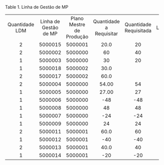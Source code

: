<div id="d133359e1" class="table">

<div class="table-title">

Table 1. Linha de Gestão de
MP

</div>

<div class="table-contents">

|                |                       |                          |                         |                        |             |                        |                    |         |                      |
| :------------: | :-------------------: | :----------------------: | :---------------------: | :--------------------: | :---------: | :--------------------: | :----------------: | :-----: | :------------------: |
| Quantidade LDM | Linha de Gestão de MP | Plano Mestre de Produção | Quantidade a Requisitar | Quantidade Requisitada | Localizador | Localizador de Destino | Linha de Movimento | Produto | Descrição de Produto |
|       2        |        5000015        |         5000001          |          20.0           |           20           |   5000008   |        5000009         |      5000019       | 5000058 |                      |
|       2        |        5000002        |         5000000          |           60            |           40           |   5000008   |        5000009         |      5000000       | 5000054 |                      |
|       1        |        5000003        |         5000000          |           30            |           20           |   5000008   |        5000009         |      5000001       | 5000055 |                      |
|       1        |        5000018        |         5000002          |          30.0           |                        |   5000008   |        5000008         |                    | 5000060 |                      |
|       2        |        5000017        |         5000002          |          60.0           |                        |   5000008   |        5000008         |                    | 5000058 |                      |
|       2        |        5000004        |         5000000          |          54.00          |           54           |   5000008   |        5000009         |      5000008       | 5000054 |                      |
|       1        |        5000005        |         5000000          |          27.00          |           27           |   5000008   |        5000009         |      5000009       | 5000055 |                      |
|       1        |        5000006        |         5000000          |          \-48           |          \-48          |   5000009   |        5000008         |      5000010       | 5000054 |                      |
|       1        |        5000008        |         5000000          |           48            |           48           |   5000009   |        5000008         |      5000010       | 5000054 |                      |
|       1        |        5000007        |         5000000          |          \-24           |          \-24          |   5000009   |        5000008         |      5000011       | 5000055 |                      |
|       1        |        5000009        |         5000000          |           24            |           24           |   5000009   |        5000008         |      5000011       | 5000055 |                      |
|       2        |        5000011        |         5000001          |          60.0           |           60           |   5000008   |        5000009         |      5000014       | 5000058 |                      |
|       1        |        5000012        |         5000001          |          \-40           |          \-40          |   5000009   |        5000008         |      5000015       | 5000058 |                      |
|       2        |        5000013        |         5000001          |          40.0           |           40           |   5000008   |        5000009         |      5000016       | 5000058 |                      |
|       1        |        5000014        |         5000001          |          \-20           |          \-20          |   5000009   |        5000008         |      5000018       | 5000058 |                      |

</div>

</div>
